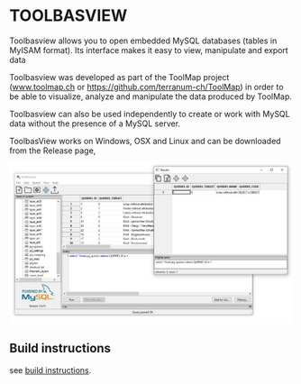 # TOOLBASVIEW #

Toolbasview allows you to open embedded MySQL databases (tables in MyISAM format). 
Its interface makes it easy to view, manipulate and export data

Toolbasview was developed as part of the ToolMap project 
(www.toolmap.ch or https://github.com/terranum-ch/ToolMap)
in order to be able to visualize, analyze and manipulate the data produced by ToolMap.

Toolbasview can also be used independently to create or work with MySQL data
without the presence of a MySQL server.

ToolbasView works on Windows, OSX and Linux and can be downloaded from the Release page,

![ToolBasView main ui](docs/img/main_ui.jpg)

## Build instructions

see [build instructions](help/build_instructions.md).